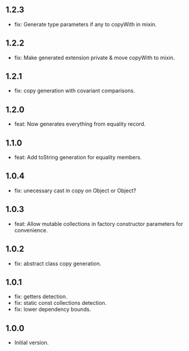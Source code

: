 ## 1.2.3
- fix: Generate type parameters if any to copyWith in mixin.

## 1.2.2
- fix: Make generated extension private & move copyWith to mixin.

## 1.2.1
- fix: copy generation with covariant comparisons.

## 1.2.0
- feat: Now generates everything from equality record.

## 1.1.0
- feat: Add toString generation for equality members.

## 1.0.4
- fix: unecessary cast in copy on Object or Object?

## 1.0.3
- feat: Allow mutable collections in factory constructor parameters for convenience.

## 1.0.2
- fix: abstract class copy generation.

## 1.0.1
- fix: getters detection.
- fix: static const collections detection.
- fix: lower dependency bounds.

## 1.0.0
- Initial version.